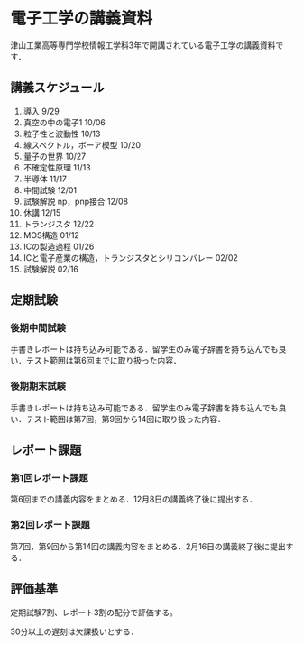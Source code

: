 # 電子工学の講義資料

津山工業高等専門学校情報工学科3年で開講されている電子工学の講義資料です．

## 講義スケジュール

1. 導入 9/29
2. 真空の中の電子1 10/06
3. 粒子性と波動性 10/13
4. 線スペクトル，ボーア模型 10/20
5. 量子の世界 10/27
6. 不確定性原理 11/13
7. 半導体   11/17
8. 中間試験 12/01
9. 試験解説 np，pnp接合 12/08
10. 休講 12/15
11. トランジスタ 12/22
12. MOS構造 01/12
13. ICの製造過程 01/26
14. ICと電子産業の構造，トランジスタとシリコンバレー 02/02
15. 試験解説 02/16

## 定期試験

### 後期中間試験

手書きレポートは持ち込み可能である．留学生のみ電子辞書を持ち込んでも良い．テスト範囲は第6回までに取り扱った内容．

### 後期期末試験

手書きレポートは持ち込み可能である．留学生のみ電子辞書を持ち込んでも良い．テスト範囲は第7回，第9回から14回に取り扱った内容．

## レポート課題

### 第1回レポート課題

第6回までの講義内容をまとめる．12月8日の講義終了後に提出する．

### 第2回レポート課題

第7回，第9回から第14回の講義内容をまとめる．2月16日の講義終了後に提出する．

## 評価基準

定期試験7割、レポート3割の配分で評価する。

30分以上の遅刻は欠課扱いとする．
